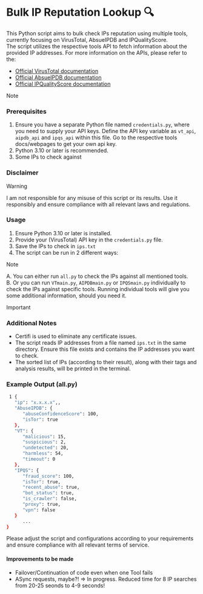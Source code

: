 # Bulk IP Reputation Lookup 🔍
This Python script aims to bulk check IPs reputation using multiple tools, currently focusing on VirusTotal, AbsueIPDB 
and IPQualityScore.  
The script utilizes the respective tools API to fetch information about the provided IP addresses. 
For more information on the APIs, please refer to the:   
- [Official VirusTotal documentation](https://docs.virustotal.com/reference/overview)  
- [Official AbsueIPDB documentation](https://docs.abuseipdb.com/#introduction)  
- [Official IPQualityScore documentation](https://www.ipqualityscore.com/documentation/proxy-detection-api/overview)  

> [!NOTE] 
> ### Prerequisites    
  1. Ensure you have a separate Python file named `credentials.py`, where you need to supply your API keys.
Define the API key variable as `vt_api`, `aipdb_api` and `ipqs_api` within this file. Go to the respective tools 
docs/webpages to get your own api key.
2. Python 3.10 or later is recommended.
3. Some IPs to check against

### Disclaimer 
> [!WARNING]  
I am not responsible for any misuse of this script or its results. Use it responsibly and ensure compliance with all 
relevant laws and regulations. 

### Usage 
1. Ensure Python 3.10 or later is installed.
2. Provide your (VirusTotal) API key in the `credentials.py` file.
3. Save the IPs to check in `ips.txt`
4. The script can be run in 2 different ways:  
> [!NOTE]  
   A. You can either run `all.py` to check the IPs against all mentioned tools.   
   B. Or you can run `VTmain.py`, `AIPDBmain.py` or `IPQSmain.py` individually to check the IPs against specific tools.
    Running individual tools will give you some additional information, should you need it.

> [!IMPORTANT]
> ### Additional Notes
- Certifi is used to eliminate any certificate issues.
- The script reads IP addresses from a file named `ips.txt` in the same directory. Ensure this file exists and contains the IP addresses you want to check.
- The sorted list of IPs (according to their result), along with their tags and analysis results, will be printed in the terminal.

### Example Output (all.py)

```bash
 1 {
   "ip": "x.x.x.x",,
   "AbuseIPDB": {
      "abuseConfidenceScore": 100,
      "isTor": true
   },
   "VT": {
      "malicious": 15,
      "suspicious": 2,
      "undetected": 20,
      "harmless": 54,
      "timeout": 0
   },
   "IPQS": {
      "fraud_score": 100,
      "isTor": true,
      "recent_abuse": true,
      "bot_status": true,
      "is_crawler": false,
      "proxy": true,
      "vpn": false
   }
      ...
}
```
Please adjust the script and configurations according to your requirements and ensure compliance with all relevant terms of service.

#### Improvements to be made
- Failover/Continuation of code even when one Tool fails
- ASync requests, maybe?! => In progress. Reduced time for 8 IP searches from 20-25 seonds to 4-9 seconds!